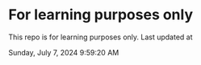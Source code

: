 # For learning purposes only
This repo is for learning purposes only.
Last updated at

Sunday, July 7, 2024 9:59:20 AM

